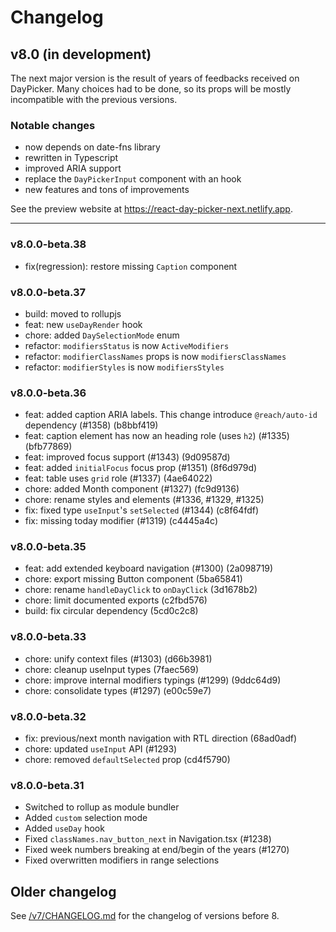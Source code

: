 # Changelog

## v8.0 (in development)

The next major version is the result of years of feedbacks received on
DayPicker. Many choices had to be done, so its props will be mostly incompatible
with the previous versions.

### Notable changes

- now depends on date-fns library
- rewritten in Typescript
- improved ARIA support
- replace the `DayPickerInput` component with an hook
- new features and tons of improvements

See the preview website at https://react-day-picker-next.netlify.app.

---

### v8.0.0-beta.38

- fix(regression): restore missing `Caption` component

### v8.0.0-beta.37

- build: moved to rollupjs
- feat: new `useDayRender` hook
- chore: added `DaySelectionMode` enum
- refactor: `modifiersStatus` is now `ActiveModifiers`
- refactor: `modifierClassNames` props is now `modifiersClassNames`
- refactor: `modifierStyles` is now `modifiersStyles`

### v8.0.0-beta.36

- feat: added caption ARIA labels. This change introduce `@reach/auto-id` dependency (#1358) (b8bbf419)
- feat: caption element has now an heading role (uses `h2`) (#1335) (bfb77869)
- feat: improved focus support (#1343) (9d09587d)
- feat: added `initialFocus` focus prop (#1351) (8f6d979d)
- feat: table uses `grid` role (#1337) (4ae64022)
- chore: added Month component (#1327) (fc9d9136)
- chore: rename styles and elements (#1336, #1329, #1325)
- fix: fixed type `useInput`'s `setSelected` (#1344) (c8f64fdf)
- fix: missing today modifier (#1319) (c4445a4c)

### v8.0.0-beta.35

- feat: add extended keyboard navigation (#1300) (2a098719)
- chore: export missing Button component (5ba65841)
- chore: rename `handleDayClick` to `onDayClick` (3d1678b2)
- chore: limit documented exports (c2fbd576)
- build: fix circular dependency (5cd0c2c8)

### v8.0.0-beta.33

- chore: unify context files (#1303) (d66b3981)
- chore: cleanup useInput types (7faec569)
- chore: improve internal modifiers typings (#1299) (9ddc64d9)
- chore: consolidate types (#1297) (e00c59e7)

### v8.0.0-beta.32

- fix: previous/next month navigation with RTL direction (68ad0adf)
- chore: updated `useInput` API (#1293)
- chore: removed `defaultSelected` prop (cd4f5790)

### v8.0.0-beta.31

- Switched to rollup as module bundler
- Added `custom` selection mode
- Added `useDay` hook
- Fixed `classNames.nav_button_next` in Navigation.tsx (#1238)
- Fixed week numbers breaking at end/begin of the years (#1270)
- Fixed overwritten modifiers in range selections

## Older changelog

See [/v7/CHANGELOG.md](https://github.com/gpbl/react-day-picker/blob/v7/CHANGELOG.md) for the changelog of versions before 8.
